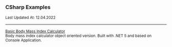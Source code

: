 <div align="left">
    <h3>CSharp Examples</h3>
	<sup>Last Updated At: 12.04.2022</sup>
    <hr/>
    <div>
        <small><a href="https://github.com/enesthedev/csharp-examples/tree/basicbodymassindexcalculator">Basic Body Mass Index Calculator</a></small>
        <br/>
        <small>Body mass index calculator object oriented version. Built with .NET 5 and based on Console Application.</small>
    </div>
</div>

